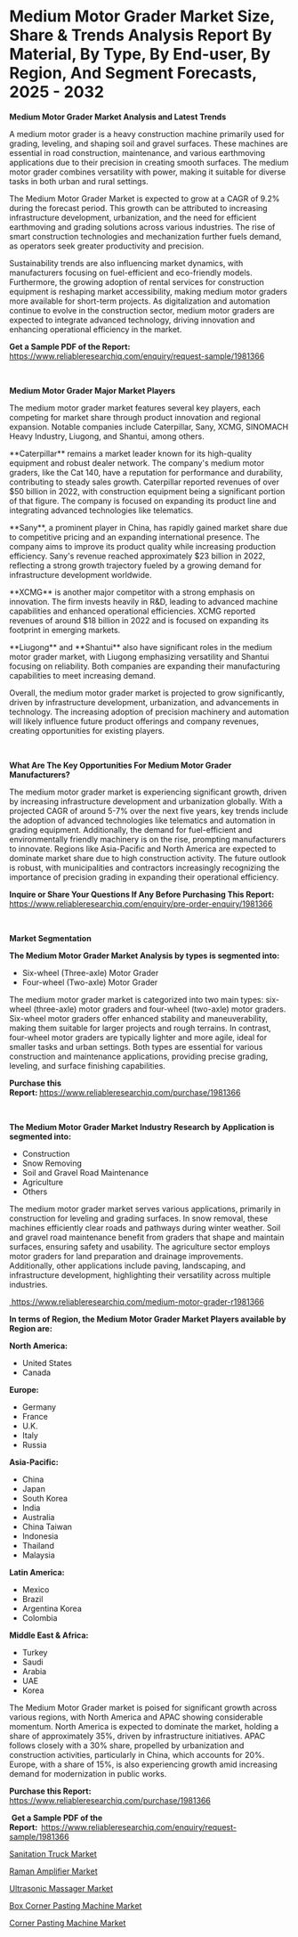 <p><h1>Medium Motor Grader Market Size, Share & Trends Analysis Report By Material, By Type, By End-user, By Region, And Segment Forecasts, 2025 - 2032</h1></p><p><strong>Medium Motor Grader Market Analysis and Latest Trends</strong></p>
<p><p>A medium motor grader is a heavy construction machine primarily used for grading, leveling, and shaping soil and gravel surfaces. These machines are essential in road construction, maintenance, and various earthmoving applications due to their precision in creating smooth surfaces. The medium motor grader combines versatility with power, making it suitable for diverse tasks in both urban and rural settings.</p><p>The Medium Motor Grader Market is expected to grow at a CAGR of 9.2% during the forecast period. This growth can be attributed to increasing infrastructure development, urbanization, and the need for efficient earthmoving and grading solutions across various industries. The rise of smart construction technologies and mechanization further fuels demand, as operators seek greater productivity and precision.</p><p>Sustainability trends are also influencing market dynamics, with manufacturers focusing on fuel-efficient and eco-friendly models. Furthermore, the growing adoption of rental services for construction equipment is reshaping market accessibility, making medium motor graders more available for short-term projects. As digitalization and automation continue to evolve in the construction sector, medium motor graders are expected to integrate advanced technology, driving innovation and enhancing operational efficiency in the market.</p></p>
<p><strong>Get a Sample PDF of the Report:&nbsp;</strong> <a href="https://www.reliableresearchiq.com/enquiry/request-sample/1981366?utm_campaign=1119&utm_medium=2&utm_source=Github&utm_content=ia&utm_term=20022025&utm_id=medium-motor-grader">https://www.reliableresearchiq.com/enquiry/request-sample/1981366</a></p>
<p>&nbsp;</p>
<p><strong>Medium Motor Grader Major Market Players</strong></p>
<p><p>The medium motor grader market features several key players, each competing for market share through product innovation and regional expansion. Notable companies include Caterpillar, Sany, XCMG, SINOMACH Heavy Industry, Liugong, and Shantui, among others.</p><p>**Caterpillar** remains a market leader known for its high-quality equipment and robust dealer network. The company's medium motor graders, like the Cat 140, have a reputation for performance and durability, contributing to steady sales growth. Caterpillar reported revenues of over $50 billion in 2022, with construction equipment being a significant portion of that figure. The company is focused on expanding its product line and integrating advanced technologies like telematics.</p><p>**Sany**, a prominent player in China, has rapidly gained market share due to competitive pricing and an expanding international presence. The company aims to improve its product quality while increasing production efficiency. Sany's revenue reached approximately $23 billion in 2022, reflecting a strong growth trajectory fueled by a growing demand for infrastructure development worldwide.</p><p>**XCMG** is another major competitor with a strong emphasis on innovation. The firm invests heavily in R&D, leading to advanced machine capabilities and enhanced operational efficiencies. XCMG reported revenues of around $18 billion in 2022 and is focused on expanding its footprint in emerging markets.</p><p>**Liugong** and **Shantui** also have significant roles in the medium motor grader market, with Liugong emphasizing versatility and Shantui focusing on reliability. Both companies are expanding their manufacturing capabilities to meet increasing demand.</p><p>Overall, the medium motor grader market is projected to grow significantly, driven by infrastructure development, urbanization, and advancements in technology. The increasing adoption of precision machinery and automation will likely influence future product offerings and company revenues, creating opportunities for existing players.</p></p>
<p>&nbsp;</p>
<p><strong>What Are The Key Opportunities For Medium Motor Grader Manufacturers?</strong></p>
<p><p>The medium motor grader market is experiencing significant growth, driven by increasing infrastructure development and urbanization globally. With a projected CAGR of around 5-7% over the next five years, key trends include the adoption of advanced technologies like telematics and automation in grading equipment. Additionally, the demand for fuel-efficient and environmentally friendly machinery is on the rise, prompting manufacturers to innovate. Regions like Asia-Pacific and North America are expected to dominate market share due to high construction activity. The future outlook is robust, with municipalities and contractors increasingly recognizing the importance of precision grading in expanding their operational efficiency.</p></p>
<p><strong>Inquire or Share Your Questions If Any Before Purchasing This Report:</strong> <a href="https://www.reliableresearchiq.com/enquiry/pre-order-enquiry/1981366?utm_campaign=1119&utm_medium=2&utm_source=Github&utm_content=ia&utm_term=20022025&utm_id=medium-motor-grader">https://www.reliableresearchiq.com/enquiry/pre-order-enquiry/1981366</a></p>
<p>&nbsp;</p>
<p><strong>Market Segmentation</strong></p>
<p><strong>The Medium Motor Grader Market Analysis by types is segmented into:</strong></p>
<p><ul><li>Six-wheel (Three-axle) Motor Grader</li><li>Four-wheel (Two-axle) Motor Grader</li></ul></p>
<p><p>The medium motor grader market is categorized into two main types: six-wheel (three-axle) motor graders and four-wheel (two-axle) motor graders. Six-wheel motor graders offer enhanced stability and maneuverability, making them suitable for larger projects and rough terrains. In contrast, four-wheel motor graders are typically lighter and more agile, ideal for smaller tasks and urban settings. Both types are essential for various construction and maintenance applications, providing precise grading, leveling, and surface finishing capabilities.</p></p>
<p><strong>Purchase this Report:&nbsp;</strong><a href="https://www.reliableresearchiq.com/purchase/1981366?utm_campaign=1119&utm_medium=2&utm_source=Github&utm_content=ia&utm_term=20022025&utm_id=medium-motor-grader">https://www.reliableresearchiq.com/purchase/1981366</a></p>
<p>&nbsp;</p>
<p><strong>The Medium Motor Grader Market Industry Research by Application is segmented into:</strong></p>
<p><ul><li>Construction</li><li>Snow Removing</li><li>Soil and Gravel Road Maintenance</li><li>Agriculture</li><li>Others</li></ul></p>
<p><p>The medium motor grader market serves various applications, primarily in construction for leveling and grading surfaces. In snow removal, these machines efficiently clear roads and pathways during winter weather. Soil and gravel road maintenance benefit from graders that shape and maintain surfaces, ensuring safety and usability. The agriculture sector employs motor graders for land preparation and drainage improvements. Additionally, other applications include paving, landscaping, and infrastructure development, highlighting their versatility across multiple industries.</p></p>
<p><a href="https://www.reliableresearchiq.com/medium-motor-grader-r1981366?utm_campaign=1119&utm_medium=2&utm_source=Github&utm_content=ia&utm_term=20022025&utm_id=medium-motor-grader">&nbsp;https://www.reliableresearchiq.com/medium-motor-grader-r1981366</a></p>
<p><strong>In terms of Region, the Medium Motor Grader Market Players available by Region are:</strong></p>
<p>
    <p> <strong> North America: </strong>
        <ul>
            <li>United States</li>
            <li>Canada</li>
        </ul>
        </p> 
    <p> <strong> Europe: </strong>
        <ul>
            <li>Germany</li>
            <li>France</li>
            <li>U.K.</li>
            <li>Italy</li>
            <li>Russia</li>
        </ul>
        </p> 
    <p> <strong> Asia-Pacific: </strong>
        <ul>
            <li>China</li>
            <li>Japan</li>
            <li>South Korea</li>
            <li>India</li>
            <li>Australia</li>
            <li>China Taiwan</li>
            <li>Indonesia</li>
            <li>Thailand</li>
            <li>Malaysia</li>
        </ul>
        </p> 
    <p> <strong> Latin America: </strong>
        <ul>
            <li>Mexico</li>
            <li>Brazil</li>
            <li>Argentina Korea</li>
            <li>Colombia</li>
        </ul>
        </p> 
    <p> <strong> Middle East & Africa: </strong>
        <ul>
            <li>Turkey</li>
            <li>Saudi</li>
            <li>Arabia</li>
            <li>UAE</li>
            <li>Korea</li>
        </ul>
    </p>
    </p>
<p><p>The Medium Motor Grader market is poised for significant growth across various regions, with North America and APAC showing considerable momentum. North America is expected to dominate the market, holding a share of approximately 35%, driven by infrastructure initiatives. APAC follows closely with a 30% share, propelled by urbanization and construction activities, particularly in China, which accounts for 20%. Europe, with a share of 15%, is also experiencing growth amid increasing demand for modernization in public works.</p></p>
<p><strong>Purchase this Report: </strong><a href="https://www.reliableresearchiq.com/purchase/1981366?utm_campaign=1119&utm_medium=2&utm_source=Github&utm_content=ia&utm_term=20022025&utm_id=medium-motor-grader">https://www.reliableresearchiq.com/purchase/1981366</a></p>
<p>&nbsp;<strong>Get a Sample PDF of the Report:&nbsp;&nbsp;</strong><a href="https://www.reliableresearchiq.com/enquiry/request-sample/1981366?utm_campaign=1119&utm_medium=2&utm_source=Github&utm_content=ia&utm_term=20022025&utm_id=medium-motor-grader">https://www.reliableresearchiq.com/enquiry/request-sample/1981366</a></p>
<p><strong></strong></p>
<p><p><a href="https://github.com/mwadadorjan01/Market-Research-Report-List-1/blob/main/sanitation-truck-market.md?utm_campaign=1119&utm_medium=2&utm_source=Github&utm_content=ia&utm_term=20022025&utm_id=medium-motor-grader">Sanitation Truck Market</a></p><p><a href="https://github.com/quachcoddej8/Market-Research-Report-List-1/blob/main/raman-amplifier-market.md?utm_campaign=1119&utm_medium=2&utm_source=Github&utm_content=ia&utm_term=20022025&utm_id=medium-motor-grader">Raman Amplifier Market</a></p><p><a href="https://github.com/sajadostin6g/Market-Research-Report-List-1/blob/main/ultrasonic-massager-market.md?utm_campaign=1119&utm_medium=2&utm_source=Github&utm_content=ia&utm_term=20022025&utm_id=medium-motor-grader">Ultrasonic Massager Market</a></p><p><a href="https://github.com/cumbomoine4x/Market-Research-Report-List-1/blob/main/box-corner-pasting-machine-market.md?utm_campaign=1119&utm_medium=2&utm_source=Github&utm_content=ia&utm_term=20022025&utm_id=medium-motor-grader">Box Corner Pasting Machine Market</a></p><p><a href="https://github.com/seibttullyjh/Market-Research-Report-List-1/blob/main/corner-pasting-machine-market.md?utm_campaign=1119&utm_medium=2&utm_source=Github&utm_content=ia&utm_term=20022025&utm_id=medium-motor-grader">Corner Pasting Machine Market</a></p></p>